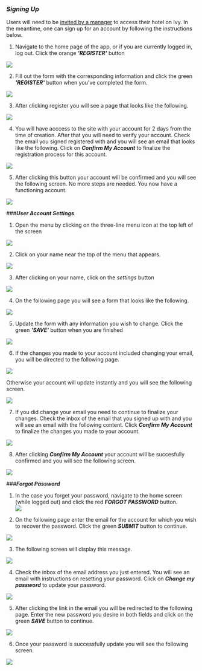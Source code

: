 ### **_Signing Up_**

Users will need to be [invited by a manager](Invite-And-Manage-Users.html#inviting-users) to access their hotel on Ivy. In the meantime, one can sign up for an account by following the instructions below.

1) Navigate to the home page of the app, or if you are currently logged in, log out. Click the orange _**'REGISTER'**_ button

![](./img/newhome.png)

2) Fill out the form with the corresponding information and click the green _**'REGISTER'**_ button when you've completed the form.

![](./img/newsignup.png)

3) After clicking register you will see a page that looks like the following.

![](./img/signupsuccess.png)

4) You will have acccess to the site with your account for 2 days from the time of creation. After that you will need to verify your account. Check the email you signed registered with and you will see an email that looks like the following. Click on _**Confirm My Account**_ to finalize the registration process for this account.

![](./img/confirmaccountemail.png)

5) After clicking this button your account will be confirmed and you will see the following screen. No more steps are needed. You now have a functioning account.

![](./img/accountconfirmsuccess.png)

###**_User Account Settings_**

1) Open the menu by clicking on the three-line menu icon at the top left of the screen

![](./img/hamburger.png)

2) Click on your name near the top of the menu that appears.

![](./img/yourname.png)

3) After clicking on your name, click on the _settings_ button

![](./img/settings.png)

4) On the following page you will see a form that looks like the following.

![](./img/updatesettings.png)

5) Update the form with any information you wish to change. Click the green _**'SAVE'**_ button when you are finished

![](./img/updatedsettings.png)

6) If the changes you made to your account included changing your email, you will be directed to the following page.

![](./img/changedsettings.png)

Otherwise your account will update instantly and you will see the following screen.

![](./img/updatedaccount.png)

7) If you did change your email you need to continue to finalize your changes. Check the inbox of the email that you signed up with and you will see an email with the following content. Click _**Confirm My Account**_ to finalize the changes you made to your account.

![](./img/confirmemailemail.png)

8) After clicking _**Confirm My Account**_ your account will be succesfully confirmed and you will see the following screen.

![](./img/newemailconfirm.png)

###**_Forgot Password_**

1) In the case you forget your password, navigate to the home screen (while logged out) and click the red _**FORGOT PASSWORD**_ button.  
![](./img/forgotpassword.png)

2) On the following page enter the email for the account for which you wish to recover the password. Click the green _**SUBMIT**_ button to continue.

![](./img/forgottenemail.png)

3) The following screen will display this message.

![](./img/emailmessage.png)

4) Check the inbox of the email address you just entered. You will see an email with instructions on resetting your password. Click on _**Change my password**_ to update your password.

![](./img/resetpass.png)

5) After clicking the link in the email you will be redirected to the following page. Enter the new password you desire in both fields and click on the green _**SAVE**_ button to continue.

![](./img/changepass.png)

6) Once your password is successfully update you will see the following screen.

![](./img/updatedpass.png)